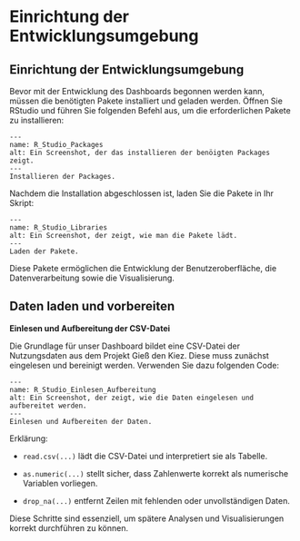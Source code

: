 # Einrichtung der Entwicklungsumgebung

## Einrichtung der Entwicklungsumgebung

Bevor mit der Entwicklung des Dashboards begonnen werden kann, müssen die benötigten Pakete installiert und geladen werden. Öffnen Sie RStudio und führen Sie folgenden Befehl aus, um die erforderlichen Pakete zu installieren:

```{figure} _images/R_Studio_Packages.png
---
name: R_Studio_Packages
alt: Ein Screenshot, der das installieren der benöigten Packages zeigt.
---
Installieren der Packages.
```

Nachdem die Installation abgeschlossen ist, laden Sie die Pakete in Ihr Skript:

```{figure} _images/R_Studio_Libraries.png
---
name: R_Studio_Libraries
alt: Ein Screenshot, der zeigt, wie man die Pakete lädt.
---
Laden der Pakete.
```

Diese Pakete ermöglichen die Entwicklung der Benutzeroberfläche, die Datenverarbeitung sowie die Visualisierung.

## Daten laden und vorbereiten

**Einlesen und Aufbereitung der CSV-Datei**

Die Grundlage für unser Dashboard bildet eine CSV-Datei der Nutzungsdaten aus dem Projekt Gieß den Kiez. Diese muss zunächst eingelesen und bereinigt werden. Verwenden Sie dazu folgenden Code:

```{figure} _images/R_Studio_Einlesen_Aufbereitung.png
---
name: R_Studio_Einlesen_Aufbereitung
alt: Ein Screenshot, der zeigt, wie die Daten eingelesen und aufbereitet werden.
---
Einlesen und Aufbereiten der Daten.
```

Erklärung:

- `read.csv(...)` lädt die CSV-Datei und interpretiert sie als Tabelle.

- `as.numeric(...)` stellt sicher, dass Zahlenwerte korrekt als numerische Variablen vorliegen.

- `drop_na(...)` entfernt Zeilen mit fehlenden oder unvollständigen Daten.

Diese Schritte sind essenziell, um spätere Analysen und Visualisierungen korrekt durchführen zu können.